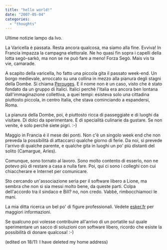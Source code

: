 ```yaml
---
title: "hello world!"
date: "2007-05-04"
categories: 
  - "thoughts"
---
```


Ultime notizie lampo da Ivo.

La Varicella è passata. Resta ancora qualcosa, ma siamo alla fine. Evviva! In Francia impazza la campagna elettorale. Ne ho quasi fin sopra i capelli della lotta segò-sarkò, ma non se ne può fare a meno! Forza Segò. Mais vis ta vie, camarade.

A scapito della varicella, ho fatto una piccola gita il passato week-end. Un borgo medievale, arroccato su una collina in mezzo alla pianura degli stagni della Dombe. Si chiama [Perouges](http://www.google.fr/search?q=perouges). E il nome non è un caso, visto che è stato fondato da un gruppo di Italici. Italici perchè l'Italia era ancora ben lontana dall'immaginazione collettiva, a quei tempi: esisteva solo una cittadina piuttosto piccola, in centro Italia, che stava cominciando a espandersi, Roma.

La pianura della Dombe, poi, è piuttosto ricca di passeggiate e di luoghi da visitare. Di dolci da sperimentare. E di specialità culinarie da gustare. Se non venite, è solo perchè siete pigri. :-)

Maggio in Francia è il mese dei ponti. Non c'è un singolo week end che non preveda la possibilità di attaccarci qualche giorno di ferie. Da noi, si prevede l'arrivo di qualche parente, e qualche gita in luoghi un po' più distanti del solito (Camargue, Arles).

Comunque, sono tornato al lavoro. Sono molto contento di esserlo, non ne potevo più di restare a casa a nulla fare. Poi, qui ci sono i colleghi con cui chiaccherare e Internet per comunicare.

Sto cercando un'associazione seria per il software libero a Lione, ma sembra che non si sia messi molto bene, da queste parti. Colpa dell'accordo tra il sindaco e Bill? no, non credo. Vabbè, rimbocchiamoci le mani.

La mia ditta ricerca un bel po' di figure professionali. Vedete [esker.fr](http://www.esker.fr/) per maggiori informazioni.

Se qualcuno poi volesse contribuire all'arrivo di un portatile sul quale sperimentare un sacco di soluzioni con software libero, ricordo che esiste la possibilità di donare qualcosa! :-)

(edited on 18/11: I have deleted my home address)
